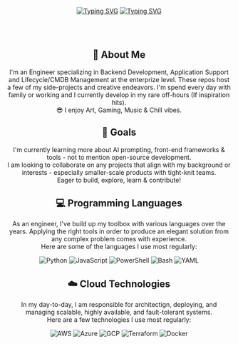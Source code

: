 <!DOCTYPE html>
<html>
<head>
  <link rel="stylesheet" href="readmestyle.css"> 
</head>
<body>
  <div align="center"> 
    <p>
      <a href="https://git.io/typing-svg"><img src="https://readme-typing-svg.herokuapp.com?font=Fira+Code&color=006622&background=000000&pause=1&multiline=true&duration=300&repeat=false&random=false&width=500&height=175&lines=f+=+open('README.md');with+open('README.md',+'r')+as+file:;file_contents+=+f.read();print(file_contents);f.close()" alt="Typing SVG" /></a>
      <a href="https://git.io/typing-svg"><img src="https://readme-typing-svg.herokuapp.com?font=Fira+Code&delay=2000&size=40&color=2457AD&center=true&vCenter=true&pause=300&duration=3000&random=false&width=1000&height=100&lines=Hello+World!;Thanks+for+checking+out+my+Github!;Take+a+look+around+👀;All+feedback+is+welcomed!" alt="Typing SVG" /></a>
    </p>
    <br>
    <br>
  </div>
  <div class="float-container">
    <div class="float-child">
      <div align="center">
      <h2>🚀 About Me</h2>
        <p>I'm an Engineer specializing in Backend Development, Application Support and Lifecycle/CMDB Management at the enterprize level. These repos host a few of my side-projects and creative endeavors. I'm spend every day with family or working and I currently develop in my rare off-hours (If inspiration hits). <br>😎 I enjoy Art, Gaming, Music & Chill vibes.</p>
      </div>
    </div>
    <div class="float-child">
      <div align="center">
      <h2>🎯 Goals</h2>
        <p>I'm currently learning more about AI prompting, front-end frameworks & tools - not to mention open-source development.
          <br> 
          I am looking to collaborate on any projects that align with my background or interests - especially smaller-scale products with tight-knit teams.
          <br>
          Eager to build, explore, learn & contribute!
        </p>
      </div>
    </div>
  </div>
  <h2 align="center" class="section-heading">💻 Programming Languages</h2>
<p align="center"> As an engineer, I've build up my toolbox with various languages over the years. Applying the right tools in order to produce an elegant solution from any complex problem comes with experience. <br>Here are some of the languages I use most regularly:</p>
<div align="center">
  <img src="https://img.shields.io/badge/Python-3776AB?style=for-the-badge&logo=python&logoColor=white" alt="Python"/>
  <img src="https://img.shields.io/badge/JavaScript-F7DF1E?style=for-the-badge&logo=javascript&logoColor=black" alt="JavaScript"/>
  <img src="https://img.shields.io/badge/PowerShell-5391FE?style=for-the-badge&logo=powershell&logoColor=white" alt="PowerShell"/>
  <img src="https://img.shields.io/badge/Bash-4EAA25?style=for-the-badge&logo=gnu-bash&logoColor=white" alt="Bash"/>
  <img src="https://img.shields.io/badge/YAML-0A0A0A?style=for-the-badge" alt="YAML"/>
</div>
<h2 align="center" class="section-heading">☁️ Cloud Technologies</h2>
<p align="center">In my day-to-day, I am responsible for architectign, deploying, and managing scalable, highly available, and fault-tolerant systems. <br>Here are a few technologies I use most regularly:</p>
<div align="center">
  <img src="https://img.shields.io/badge/AWS-FF9900?style=for-the-badge&logo=amazonaws&logoColor=white" alt="AWS" />
  <img src="https://img.shields.io/badge/Azure-0089D6?style=for-the-badge&logo=microsoftazure&logoColor=white" alt="Azure"/>
  <img src="https://img.shields.io/badge/GCP-4285F4?style=for-the-badge&logo=googlecloud&logoColor=white" alt="GCP"/>
  <img src="https://img.shields.io/badge/Terraform-623CE4?style=for-the-badge&logo=terraform&logoColor=white" alt="Terraform"/>
  <img src="https://img.shields.io/badge/Docker-2496ED?style=for-the-badge&logo=docker&logoColor=white" alt="Docker"/>
</div>
  
</body>
</html>
<!--
**jShy-Dev/jShy-Dev** is a ✨ _special_ ✨ repository because its `README.md` (this file) appears on your GitHub profile.

Here are some ideas to get you started:

- 🔭 I’m currently working on ...
- 🌱 I’m currently learning ...
- 👯 I’m looking to collaborate on ...
- 🤔 I’m looking for help with ...
- 💬 Ask me about ...
- 📫 How to reach me: ...
- 😄 Pronouns: ...
- ⚡ Fun fact: ...
-->
